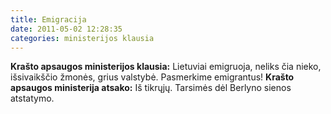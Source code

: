 ```yaml
---
title: Emigracija
date: 2011-05-02 12:28:35
categories: ministerijos klausia
---
```


**Krašto apsaugos ministerijos klausia:** Lietuviai emigruoja, neliks čia nieko, išsivaikščio žmonės, grius valstybė. Pasmerkime emigrantus! **Krašto apsaugos ministerija atsako:** Iš tikrųjų. Tarsimės dėl Berlyno sienos atstatymo.
